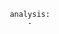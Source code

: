  



                                analysis:
                                    -


                            